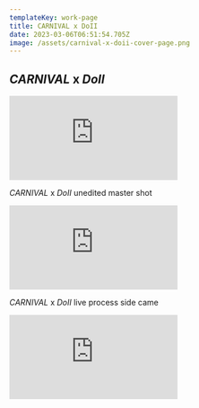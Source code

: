 ```yaml
---
templateKey: work-page
title: CARNIVAL x DoII
date: 2023-03-06T06:51:54.705Z
image: /assets/carnival-x-doii-cover-page.png
---
```

## *C﻿ARNIVAL* x *DoII*

<div class="video-container"><iframe src="https://www.youtube.com/embed/eFSZstfcfZQ" class="video" frameborder="0" allow="accelerometer; autoplay; encrypted-media; gyroscope; picture-in-picture" allowfullscreen></iframe></div>

*CARNIVAL*﻿ x *DoII* unedited master shot

<div class="video-container"><iframe src="https://www.youtube.com/embed/ZNj4Ic91KOs" class="video" frameborder="0" allow="accelerometer; autoplay; encrypted-media; gyroscope; picture-in-picture" allowfullscreen></iframe></div>

*CARNIVAL*﻿ x *DoII* live process side came

<div class="video-container"><iframe src="https://www.youtube.com/embed/1W4rduB-3y4" class="video" frameborder="0" allow="accelerometer; autoplay; encrypted-media; gyroscope; picture-in-picture" allowfullscreen></iframe></div>